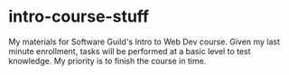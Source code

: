 # intro-course-stuff
My materials for Software Guild's Intro to Web Dev course. 
Given my last minute enrollment, tasks will be performed at a basic level to test knowledge.
My priority is to finish the course in time. 
